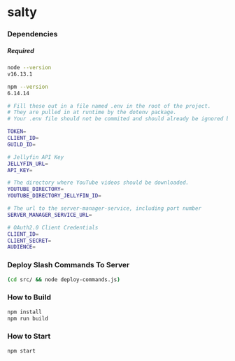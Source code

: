 # salty

### Dependencies

##### Required

```sh
node --version
v16.13.1

npm --version
6.14.14
```

```sh
# Fill these out in a file named .env in the root of the project.
# They are pulled in at runtime by the dotenv package.
# Your .env file should not be commited and should already be ignored by .gitignore.

TOKEN=
CLIENT_ID=
GUILD_ID=

# Jellyfin API Key
JELLYFIN_URL=
API_KEY=

# The directory where YouTube videos should be downloaded.
YOUTUBE_DIRECTORY=
YOUTUBE_DIRECTORY_JELLYFIN_ID=

# The url to the server-manager-service, including port number
SERVER_MANAGER_SERVICE_URL=

# OAuth2.0 Client Credentials
CLIENT_ID=
CLIENT_SECRET=
AUDIENCE=
```

### Deploy Slash Commands To Server

```sh
(cd src/ && node deploy-commands.js)
```

### How to Build

```sh
npm install
npm run build
```

### How to Start

```sh
npm start
```
